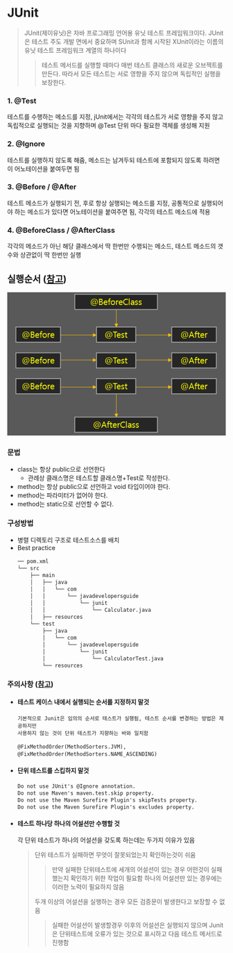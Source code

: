 # JUnit

> JUnit(제이유닛)은 자바 프로그래밍 언어용 유닛 테스트 프레임워크이다. JUnit은 테스트 주도 개발 면에서 중요하며 SUnit과 함께 시작된 XUnit이라는 이름의 유닛 테스트 프레임워크 계열의 하나이다
>> 테스트 메서드를 실행할 때마다 매번 테스트 클래스의 새로운 오브젝트를 만든다.
>> 따라서 모든 테스트는 서로 영향을 주지 않으며 독립적인 실행을 보장한다.

### 1. @Test
테스트를 수행하는 메소드를 지정, jUnit에서는 각각의 테스트가 서로 영향을 주지 않고 독립적으로 실행되는 것을 지향하며 @Test 단위 마다 필요한 객체를 생성해 지원
### 2. @Ignore
테스트를 실행하지 않도록 해줌, 메소드는 남겨두되 테스트에 포함되지 않도록 하려면 이 어노테이션을 붙여두면 됨
### 3. @Before / @After
테스트 메소드가 실행되기 전, 후로 항상 실행되는 메소드를 지정, 공통적으로 실행되어야 하는 메소드가 있다면 어노테이션을 붙여주면 됨, 각각의 테스트 메소드에 적용
### 4. @BeforeClass / @AfterClass
각각의 메소드가 아닌 해당 클래스에서 딱 한번만 수행되는 메소드, 테스트 메소드의 갯수와 상관없이 딱 한번만 실행

## 실행순서 ([참고](https://codevang.tistory.com/259))
![실행 순서](img/junitBasic.png)

### 문법
- class는 항상 public으로 선언한다
  - 관례상 클래스명은 테스트할 클래스명+Test로 작성한다.
- method는 항상 public으로 선언하고 void 타입이어야 한다. 
- method는 파라미터가 없어야 한다.
- method는 static으로 선언할 수 없다.

### 구성방법
- 병렬 디렉토리 구조로 테스트소스를 배치
- Best practice
    ```text
    ── pom.xml
    └── src
        ├── main
        │   ├── java
        │   │   └── com
        │   │       └── javadevelopersguide
        │   │           └── junit
        │   │               └── Calculator.java
        │   ├── resources
        └── test
            ├── java
            │   └── com
            │       └── javadevelopersguide
            │           └── junit
            │               └── CalculatorTest.java
            └── resources
    ```

### 주의사항 ([참고](https://www.javaguides.net/2018/08/junit-framework-best-practices.html))
- #### 테스트 케이스 내에서 실행되는 순서를 지정하지 말것
    ```text
    기본적으로 Junit은 임의의 순서로 테스트가 실행됨, 테스트 순서를 변경하는 방법은 제공하지만
    사용하지 않는 것이 단위 테스트가 지향하는 바와 일치함
    ```
  `@FixMethodOrder(MethodSorters.JVM), @FixMethodOrder(MethodSorters.NAME_ASCENDING)`
- #### 단위 테스트를 스킵하지 말것
    ```text
    Do not use JUnit's @Ignore annotation.
    Do not use Maven's maven.test.skip property.
    Do not use the Maven Surefire Plugin's skipTests property.
    Do not use the Maven Surefire Plugin's excludes property.
    ```
- #### 테스트 하나당 하나의 어설션만 수행할 것
  각 단위 테스트가 하나의 어설션을 갖도록 하는데는 두가지 이유가 있음
  > 단위 테스트가 실패하면 무엇이 잘못되었는지 확인하는것이 쉬움
  >> 만약 실패한 단위테스트에 세개의 어설션이 있는 경우 어떤것이 실패했는지 확인하기 위한 작업이 필요함 
  >> 하나의 어설션만 있는 경우에는 이러한 노력이 필요하지 않음
  > 
  > 두개 이상의 어설션을 실행하는 경우 모든 검증문이 발생한다고 보장할 수 없음
  >> 실패한 어설션이 발생할경우 이후의 어설션은 실행되지 않으며 Junit은 단위테스트에 오류가 있는 것으로 표시하고
  >> 다음 테스트 메서드로 진행함
  